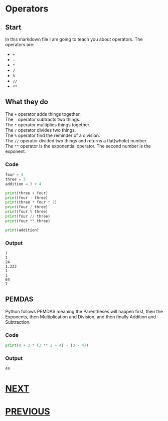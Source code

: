 # Operators

## Start

In this markdown file I am going to teach you about operators. The operators are:

- `+`
- `-`
- `*`
- `/`
- `%`
- `//`
- `**`

## What they do

The `+` operator adds things together. \
The `-` operator subtracts two things. \
The `*` operator multiplies things together. \
The `/` operator divides two things. \
The `%` operator find the reminder of a division. \
The `//` operator divided two things and returns a flat(whole) number. \
The `**` operator is the exponential operator. The second number is the exponent. 

### Code

```python
four = 4
three = 3
addition = 3 + 4

print(three + four)
print(four - three)
print(three * four * 2)
print(four / three)
print(four % three)
print(four // three)
print(four ** three)

print(addition)
```

### Output

```shell
7
1
24
1.333
1
1
64
7
```

## PEMDAS

Python follows PEMDAS meaning the Parentheses will happen first, then the Exponents, then Multiplication and Division, and then finally Addition and Subtraction.

### Code

```python
print(4 + 3 * (3 ** 2 + 4) - (3 - 4))
```

### Output

```shell
44
```

# [NEXT]()

# [PREVIOUS](2.%20variables.md)
